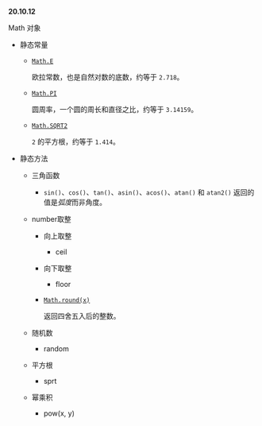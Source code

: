 **20.10.12**

Math 对象

 + 静态常量

    + [`Math.E`](https://developer.mozilla.org/zh-CN/docs/Web/JavaScript/Reference/Global_Objects/Math/E)

      欧拉常数，也是自然对数的底数，约等于 `2.718`。

   + [`Math.PI`](https://developer.mozilla.org/zh-CN/docs/Web/JavaScript/Reference/Global_Objects/Math/PI)

     圆周率，一个圆的周长和直径之比，约等于 `3.14159`。

   + [`Math.SQRT2`](https://developer.mozilla.org/zh-CN/docs/Web/JavaScript/Reference/Global_Objects/Math/SQRT2)

     `2` 的平方根，约等于 `1.414`。

+ 静态方法

  + 三角函数

    + `sin()`、`cos()`、`tan()`、`asin()`、`acos()`、`atan()` 和 `atan2()` 返回的值是*弧度*而非角度。

  + number取整

    + 向上取整

      + ceil

    + 向下取整

      + floor

    + [`Math.round(x)`](https://developer.mozilla.org/zh-CN/docs/Web/JavaScript/Reference/Global_Objects/Math/round)

      返回四舍五入后的整数。

  + 随机数

    + random

  + 平方根

    + sprt

  + 幂乘积

    + pow(x, y)







